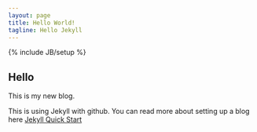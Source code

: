 ```yaml
---
layout: page
title: Hello World!
tagline: Hello Jekyll
---
```

{% include JB/setup %}

## Hello 

This is my new blog.

This is using Jekyll with github. You can read more about setting up a blog here [Jekyll Quick Start](http://jekyllbootstrap.com/usage/jekyll-quick-start.html)

